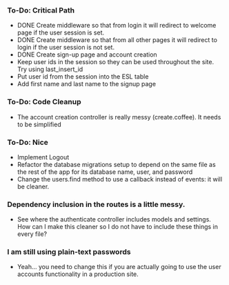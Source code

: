 ### To-Do: Critical Path
- DONE Create middleware so that from login it will redirect to welcome page if the user session is set.
- DONE Create middleware so that from all other pages it will redirect to login if the user session is not set.
- DONE Create sign-up page and account creation
- Keep user ids in the session so they can be used throughout the site. Try using last_insert_id
- Put user id from the session into the ESL table
- Add first name and last name to the signup page

### To-Do: Code Cleanup
- The account creation controller is really messy (create.coffee).  It needs to be simplified

### To-Do: Nice
- Implement Logout
- Refactor the database migrations setup to depend on the same file as the rest of the app for its database name, user, and password
- Change the users.find method to use a callback instead of events: it will be cleaner.


### Dependency inclusion in the routes is a little messy.
- See where the authenticate controller includes models and settings.  How can I make this cleaner so I do not have to include these things in every file?

### I am still using plain-text passwords
- Yeah...  you need to change this if you are actually going to use the user accounts functionality in a production site.

